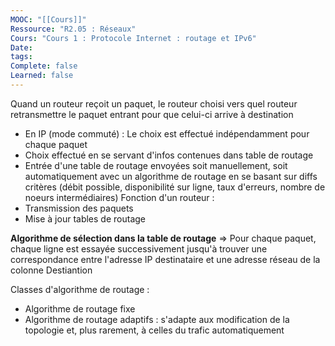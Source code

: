 ```yaml
---
MOOC: "[[Cours]]"
Ressource: "R2.05 : Réseaux"
Cours: "Cours 1 : Protocole Internet : routage et IPv6"
Date: 
tags: 
Complete: false
Learned: false
---
```

Quand un routeur reçoit un paquet, le routeur choisi vers quel routeur retransmettre le paquet entrant pour que celui-ci arrive à destination
- En IP (mode commuté) : Le choix est effectué indépendamment pour chaque paquet
- Choix effectué en se servant d'infos contenues dans table de routage
- Entrée d'une table de routage envoyées soit manuellement, soit automatiquement avec un algorithme de routage en se basant sur diffs critères (débit possible, disponibilité sur ligne, taux d'erreurs, nombre de noeurs intermédiaires)
Fonction d'un routeur :
- Transmission des paquets
- Mise à jour tables de routage

**Algorithme de sélection dans la table de routage**
⇒ Pour chaque paquet, chaque ligne est essayée successivement jusqu'à trouver une correspondance entre l'adresse IP destinataire et une adresse réseau de la colonne Destiantion


Classes d'algorithme de routage :
- Algorithme de routage fixe
- Algorithme de routage adaptifs : s'adapte aux modification de la topologie et, plus rarement, à celles du trafic automatiquement
